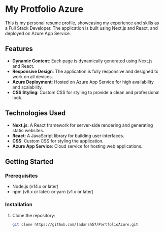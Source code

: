 # My Protfolio Azure

This is my personal resume profile, showcasing my experience and skills as a Full Stack Developer. The application is built using Next.js and React, and deployed on Azure App Service.

## Features

- **Dynamic Content**: Each page is dynamically generated using Next.js and React.
- **Responsive Design**: The application is fully responsive and designed to work on all devices.
- **Azure Deployment**: Hosted on Azure App Service for high availability and scalability.
- **CSS Styling**: Custom CSS for styling to provide a clean and professional look.

## Technologies Used

- **Next.js**: A React framework for server-side rendering and generating static websites.
- **React**: A JavaScript library for building user interfaces.
- **CSS**: Custom CSS for styling the application.
- **Azure App Service**: Cloud service for hosting web applications.

## Getting Started

### Prerequisites

- Node.js (v14.x or later)
- npm (v6.x or later) or yarn (v1.x or later)

### Installation

1. Clone the repository:
   ```bash
   git clone https://github.com/ladansh57/PortfolioAzure.git

